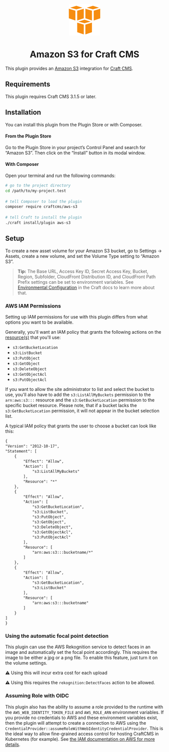 <p align="center"><img src="./src/icon.svg" width="100" height="100" alt="Amazon S3 for Craft CMS icon"></p>

<h1 align="center">Amazon S3 for Craft CMS</h1>

This plugin provides an [Amazon S3](https://aws.amazon.com/s3/) integration for [Craft CMS](https://craftcms.com/).

## Requirements

This plugin requires Craft CMS 3.1.5 or later.

## Installation

You can install this plugin from the Plugin Store or with Composer.

#### From the Plugin Store

Go to the Plugin Store in your project’s Control Panel and search for “Amazon S3”. Then click on the “Install” button in its modal window.

#### With Composer

Open your terminal and run the following commands:

```bash
# go to the project directory
cd /path/to/my-project.test

# tell Composer to load the plugin
composer require craftcms/aws-s3

# tell Craft to install the plugin
./craft install/plugin aws-s3
```

## Setup

To create a new asset volume for your Amazon S3 bucket, go to Settings → Assets, create a new volume, and set the Volume Type setting to “Amazon S3”.

> **Tip:** The Base URL, Access Key ID, Secret Access Key, Bucket, Region, Subfolder, CloudFront Distribution ID, and CloudFront Path Prefix settings can be set to environment variables. See [Environmental Configuration](https://docs.craftcms.com/v3/config/environments.html) in the Craft docs to learn more about that.

### AWS IAM Permissions

Setting up IAM permissions for use with this plugin differs from what options you want to be available.

Generally, you'll want an IAM policy that grants the following actions on the [resource(s)](https://docs.aws.amazon.com/AmazonS3/latest/dev/s3-arn-format.html) that you'll use:
* `s3:GetBucketLocation`
* `s3:ListBucket`
* `s3:PutObject`
* `s3:GetObject`
* `s3:DeleteObject`
* `s3:GetObjectAcl`
* `s3:PutObjectAcl`

If you want to allow the site administrator to list and select the bucket to use, you'll also have to add the `s3:ListAllMyBuckets` permission to the `arn:aws:s3:::` resource and the `s3:GetBucketLocation` permission to the specific bucket resource. Please note, that if a bucket lacks the `s3:GetBucketLocation` permission, it will not appear in the bucket selection list.

A typical IAM policy that grants the user to choose a bucket can look like this:
```
{
"Version": "2012-10-17",
"Statement": [
    {
        "Effect": "Allow",
        "Action": [
            "s3:ListAllMyBuckets"
        ],
        "Resource": "*"
    },
    {
        "Effect": "Allow",
        "Action": [
            "s3:GetBucketLocation",
            "s3:ListBucket",
            "s3:PutObject",
            "s3:GetObject",
            "s3:DeleteObject",
            "s3:GetObjectAcl",
            "s3:PutObjectAcl"
        ],
        "Resource": [
            "arn:aws:s3:::bucketname/*"
        ]
    },
    {
        "Effect": "Allow",
        "Action": [
            "s3:GetBucketLocation",
            "s3:ListBucket"
        ],
        "Resource": [
            "arn:aws:s3:::bucketname"
        ]
    }
]
}
```
### Using the automatic focal point detection

This plugin can use the AWS Rekognition service to detect faces in an image and automatically set the focal point accordingly. This requires the image to be either a jpg or a png file. To enable this feature, just turn it on the volume settings.

:warning: ️Using this will incur extra cost for each upload

:warning: ️Using this requires the <code>rekognition:DetectFaces</code> action to be allowed.

### Assuming Role with OIDC

This plugin also has the ability to assume a role provided to the runtime with the `AWS_WEB_IDENTITY_TOKEN_FILE` and `AWS_ROLE_ARN` environment variables. If you provide no credentials to AWS and these environment variables exist, then the plugin will attempt to create a connection to AWS using the `CredentialProvider::assumeRoleWithWebIdentityCredentialProvider`. This is the ideal way to allow fine-grained access control for hosting CraftCMS in Kubernetes (for example). See [the IAM documentation on AWS for more details](https://docs.aws.amazon.com/IAM/latest/UserGuide/id_roles_providers_create_oidc.html).